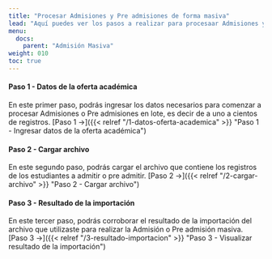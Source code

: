 ```yaml
---
title: "Procesar Admisiones y Pre admisiones de forma masiva"
lead: "Aquí puedes ver los pasos a realizar para procesaar Admisiones y Pre admisiones de forma masiva o por lotes."
menu:
  docs:
    parent: "Admisión Masiva"
weight: 010
toc: true
---
```


#### Paso 1 - Datos de la oferta académica

En este primer paso, podrás ingresar los datos necesarios para comenzar a procesar Admisiones o Pre admisiones en lote, es decir de a uno a cientos de registros. [Paso 1 →]({{< relref "/1-datos-oferta-academica" >}} "Paso 1 - Ingresar datos de la oferta académica")

#### Paso 2 - Cargar archivo

En este segundo paso, podrás cargar el archivo que contiene los registros de los estudiantes a admitir o pre admitir. [Paso 2 →]({{< relref "/2-cargar-archivo" >}} "Paso 2 - Cargar archivo")

#### Paso 3 - Resultado de la importación

En este tercer paso, podrás corroborar el resultado de la importación del archivo que utilizaste para realizar la Admisión o Pre admisión masiva. [Paso 3 →]({{< relref "/3-resultado-importacion" >}} "Paso 3 - Visualizar resultado de la importación")